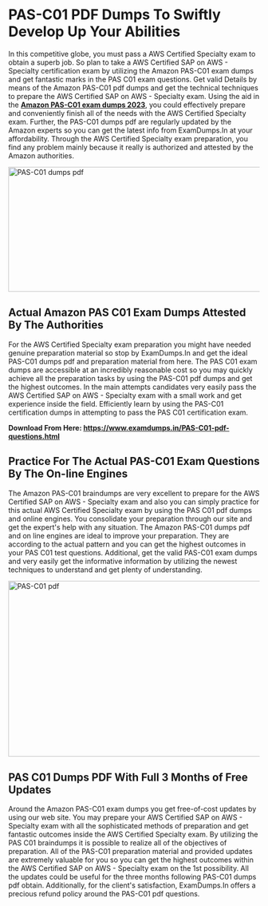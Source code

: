 <h1><strong>PAS-C01 PDF Dumps To Swiftly Develop Up Your Abilities</strong></h1>
<p>In this competitive globe, you must pass a AWS Certified Specialty exam to obtain a superb job. So plan to take a AWS Certified SAP on AWS - Specialty certification exam by utilizing the Amazon PAS-C01 exam dumps and get fantastic marks in the PAS C01 exam questions. Get valid Details by means of the Amazon PAS-C01 pdf dumps and get the technical techniques to prepare the AWS Certified SAP on AWS - Specialty exam. Using the aid in the <strong><a href="https://www.examdumps.in/PAS-C01-pdf-questions.html">Amazon PAS-C01 exam dumps 2023</a></strong>, you could effectively prepare and conveniently finish all of the needs with the AWS Certified Specialty exam. Further, the PAS-C01 dumps pdf are regularly updated by the Amazon experts so you can get the latest info from ExamDumps.In at your affordability. Through the AWS Certified Specialty exam preparation, you find any problem mainly because it really is authorized and attested by the Amazon authorities.</p>
<p><img src="https://i.ibb.co/zxJwW90/Copy-of-Online-Classes-Twitter-header-post-Made-with-Poster-My-Wall-1.png" alt="PAS-C01 dumps pdf" width="750" height="250" /></p>
<h2><strong>Actual Amazon PAS C01 Exam Dumps Attested By The Authorities</strong></h2>
<p>For the AWS Certified Specialty exam preparation you might have needed genuine preparation material so stop by ExamDumps.In and get the ideal PAS-C01 dumps pdf and preparation material from here. The PAS C01 exam dumps are accessible at an incredibly reasonable cost so you may quickly achieve all the preparation tasks by using the PAS-C01 pdf dumps and get the highest outcomes. In the main attempts candidates very easily pass the AWS Certified SAP on AWS - Specialty exam with a small work and get experience inside the field. Efficiently learn by using the PAS-C01 certification dumps in attempting to pass the PAS C01 certification exam.</p>
<p><strong>Download From Here:&nbsp;<a href="https://www.examdumps.in/PAS-C01-pdf-questions.html">https://www.examdumps.in/PAS-C01-pdf-questions.html</a></strong></p>
<h2><strong>Practice For The Actual PAS-C01 Exam Questions By The On-line Engines</strong></h2>
<p>The Amazon PAS-C01 braindumps are very excellent to prepare for the AWS Certified SAP on AWS - Specialty exam and also you can simply practice for this actual AWS Certified Specialty exam by using the PAS C01 pdf dumps and online engines. You consolidate your preparation through our site and get the expert's help with any situation. The Amazon PAS-C01 dumps pdf and on line engines are ideal to improve your preparation. They are according to the actual pattern and you can get the highest outcomes in your PAS C01 test questions. Additional, get the valid PAS-C01 exam dumps and very easily get the informative information by utilizing the newest techniques to understand and get plenty of understanding.</p>
<p><a href="https://www.examdumps.in/PAS-C01-pdf-questions.html"><img src="https://i.ibb.co/QkNtdwY/Copy-of-Zoom-Online-Classes-Facebook-Share-Po-Made-with-Poster-My-Wall-1.jpg" alt="PAS-C01 pdf" width="670" height="352" /></a></p>
<h2><strong>PAS C01 Dumps PDF With Full 3 Months of Free Updates</strong></h2>
<p>Around the Amazon PAS-C01 exam dumps you get free-of-cost updates by using our web site. You may prepare your AWS Certified SAP on AWS - Specialty exam with all the sophisticated methods of preparation and get fantastic outcomes inside the AWS Certified Specialty exam. By utilizing the PAS C01 braindumps it is possible to realize all of the objectives of preparation. All of the PAS-C01 preparation material and provided updates are extremely valuable for you so you can get the highest outcomes within the AWS Certified SAP on AWS - Specialty exam on the 1st possibility. All the updates could be useful for the three months following PAS-C01 dumps pdf obtain. Additionally, for the client's satisfaction, ExamDumps.In offers a precious refund policy around the PAS-C01 pdf questions.</p>
